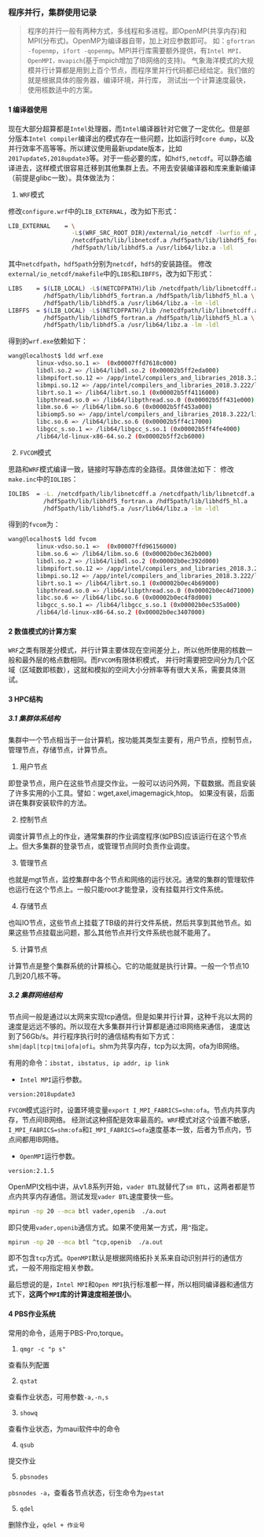 ### 程序并行，集群使用记录
>程序的并行一般有两种方式，多线程和多进程。即OpenMP(共享内存)和MPI(分布式)。OpenMP为编译器自带，加上对应参数即可。
如：`gfortran -fopenmp`，`ifort -qopenmp`。MPI并行库需要额外提供，有`Intel MPI，OpenMPI，mvapich`(基于mpich增加了IB网络的支持)。
气象海洋模式的大规模并行计算都是用到上百个节点，而程序里并行代码都已经给定。我们做的就是根据具体的服务器，编译环境，并行库，
测试出一个计算速度最快，使用核数适中的方案。

#### 1 编译器使用
现在大部分超算都是`Intel`处理器，而`Intel`编译器针对它做了一定优化。但是部分版本`Intel compiler`编译出的模式存在一些问题，比如运行时`core dump`，以及并行效率不高等等。所以建议使用最新update版本，比如`2017update5,2018update3`等。对于一些必要的库，如`hdf5,netcdf`。可以静态编译进去，这样模式很容易迁移到其他集群上去。不用去安装编译器和库来重新编译（前提是glibc一致）。具体做法为：

1. `WRF`模式

修改`configure.wrf`中的`LIB_EXTERNAL`，改为如下形式：
```bash
LIB_EXTERNAL    = \
                  -L$(WRF_SRC_ROOT_DIR)/external/io_netcdf -lwrfio_nf /netcdfpath/lib/libnetcdff.a \
                  /netcdfpath/lib/libnetcdf.a /hdf5path/lib/libhdf5_fortran.a /hdf5path/lib/libhdf5_hl.a \
                  /hdf5path/lib/libhdf5.a /usr/lib64/libz.a -ldl 
```
其中`netcdfpath`，`hdf5path`分别为`netcdf`，`hdf5`的安装路径。
修改`external/io_netcdf/makefile`中的`LIBS`和`LIBFFS`，改为如下形式：
```bash
LIBS    = $(LIB_LOCAL) -L$(NETCDFPATH)/lib /netcdfpath/lib/libnetcdff.a /netcdfpath/lib/libnetcdf.a \
          /hdf5path/lib/libhdf5_fortran.a /hdf5path/lib/libhdf5_hl.a \
          /hdf5path/lib/libhdf5.a /usr/lib64/libz.a -lm -ldl
LIBFFS  = $(LIB_LOCAL) -L$(NETCDFPATH)/lib /netcdfpath/lib/libnetcdff.a /netcdfpath/lib/libnetcdf.a \
          /hdf5path/lib/libhdf5_fortran.a /hdf5path/lib/libhdf5_hl.a \
          /hdf5path/lib/libhdf5.a /usr/lib64/libz.a -lm -ldl
```
得到的`wrf.exe`依赖如下：
```bash
wang@localhost$ ldd wrf.exe
        linux-vdso.so.1 =>  (0x00007ffd7618c000)
        libdl.so.2 => /lib64/libdl.so.2 (0x00002b5ff2eda000)
        libmpifort.so.12 => /app/intel/compilers_and_libraries_2018.3.222/linux/mpi/intel64/lib/libmpifort.so.12 (0x00002b5ff30de000)
        libmpi.so.12 => /app/intel/compilers_and_libraries_2018.3.222/linux/mpi/intel64/lib/libmpi.so.12 (0x00002b5ff3487000)
        librt.so.1 => /lib64/librt.so.1 (0x00002b5ff4116000)
        libpthread.so.0 => /lib64/libpthread.so.0 (0x00002b5ff431e000)
        libm.so.6 => /lib64/libm.so.6 (0x00002b5ff453a000)
        libiomp5.so => /app/intel/compilers_and_libraries_2018.3.222/linux/compiler/lib/intel64/libiomp5.so (0x00002b5ff483c000)
        libc.so.6 => /lib64/libc.so.6 (0x00002b5ff4c17000)
        libgcc_s.so.1 => /lib64/libgcc_s.so.1 (0x00002b5ff4fe4000)
        /lib64/ld-linux-x86-64.so.2 (0x00002b5ff2cb6000)
```

2. `FVCOM`模式

思路和`WRF`模式编译一致，链接时写静态库的全路径。具体做法如下：
修改`make.inc`中的`IOLIBS`：
```bash
IOLIBS  = -L. /netcdfpath/lib/libnetcdff.a /netcdfpath/lib/libnetcdf.a \
          /hdf5path/lib/libhdf5_fortran.a /hdf5path/lib/libhdf5_hl.a 
          /hdf5path/lib/libhdf5.a /usr/lib64/libz.a -lm -ldl
```
得到的`fvcom`为：
```bash
wang@localhost$ ldd fvcom
        linux-vdso.so.1 =>  (0x00007ffd96156000)
        libm.so.6 => /lib64/libm.so.6 (0x00002b0ec362b000)
        libdl.so.2 => /lib64/libdl.so.2 (0x00002b0ec392d000)
        libmpifort.so.12 => /app/intel/compilers_and_libraries_2018.3.222/linux/mpi/intel64/lib/libmpifort.so.12 (0x00002b0ec3b31000)
        libmpi.so.12 => /app/intel/compilers_and_libraries_2018.3.222/linux/mpi/intel64/lib/libmpi.so.12 (0x00002b0ec3eda000)
        librt.so.1 => /lib64/librt.so.1 (0x00002b0ec4b69000)
        libpthread.so.0 => /lib64/libpthread.so.0 (0x00002b0ec4d71000)
        libc.so.6 => /lib64/libc.so.6 (0x00002b0ec4f8d000)
        libgcc_s.so.1 => /lib64/libgcc_s.so.1 (0x00002b0ec535a000)
        /lib64/ld-linux-x86-64.so.2 (0x00002b0ec3407000)

```

#### 2 数值模式的计算方案
`WRF`之类有限差分模式，并行计算主要体现在空间差分上，所以他所使用的核数一般和最外层的格点数相同。而`FVCOM`有限体积模式，
并行时需要把空间分为几个区域（区域数即核数），这就和模拟的空间大小分辨率等有很大关系，需要具体测试。

#### 3 HPC结构
##### 3.1 集群体系结构
集群中一个节点相当于一台计算机，按功能其类型主要有，用户节点，控制节点，管理节点，存储节点，计算节点。
1. 用户节点

即登录节点，用户在这些节点提交作业。一般可以访问外网，下载数据。而且安装了许多实用的小工具。譬如：wget,axel,imagemagick,htop。
如果没有装，后面讲在集群安装软件的方法。

2. 控制节点

调度计算节点上的作业，通常集群的作业调度程序(如PBS)应该运行在这个节点上。但大多集群的登录节点，或管理节点同时负责作业调度。

3. 管理节点

也就是mgt节点，监控集群中各个节点和网络的运行状况。通常的集群的管理软件也运行在这个节点上。一般只能root才能登录，没有挂载并行文件系统。

4. 存储节点

也叫IO节点，这些节点上挂载了TB级的并行文件系统，然后共享到其他节点。如果这些节点挂载出问题，那么其他节点并行文件系统也就不能用了。

5. 计算节点

计算节点是整个集群系统的计算核心。它的功能就是执行计算。一般一个节点10几到20几核不等。

##### 3.2 集群网络结构
节点间一般是通过以太网来实现tcp通信。但是如果并行计算，这种千兆以太网的速度是远远不够的。所以现在大多集群并行计算都是通过IB网络来通信，
速度达到了56Gb/s。并行程序执行时的通信结构有如下方式：`shm|dapl|tcp|tmi|ofa|ofi`。shm为共享内存，tcp为以太网，ofa为IB网络。

有用的命令：`ibstat, ibstatus, ip addr, ip link`


* `Intel MPI`运行参数。

`version:2018update3`

`FVCOM`模式运行时，设置环境变量`export I_MPI_FABRICS=shm:ofa`。节点内共享内存，节点间IB网络。
经测试这种搭配是效率最高的。`WRF`模式对这个设置不敏感，`I_MPI_FABRICS=shm:ofa`和`I_MPI_FABRICS=ofa`速度基本一致，后者为节点内，节点间都用IB网络。

* `OpenMPI`运行参数。

`version:2.1.5`

OpenMPI文档中讲，从v1.8系列开始，`vader BTL`就替代了`sm BTL`，这两者都是节点内共享内存通信。测试发现`vader BTL`速度要快一些。
```bash
mpirun -np 20 --mca btl vader,openib  ./a.out
```
即只使用`vader,openib`通信方式。如果不使用某一方式，用`^`指定。
```bash
mpirun -np 20 --mca btl ^tcp,openib  ./a.out
```
即不包含`tcp`方式。`OpenMPI`默认是根据网络拓扑关系来自动识别并行的通信方式，一般不用指定相关参数。

最后想说的是，`Intel MPI`和`Open MPI`执行标准都一样，所以相同编译器和通信方式下，**这两个`MPI`库的计算速度相差很小**。

#### 4 PBS作业系统
常用的命令，适用于PBS-Pro,torque。
1. `qmgr -c "p s"`

查看队列配置

2. `qstat`

查看作业状态，可用参数`-a,-n,s`

3. `showq`

查看作业状态，为maui软件中的命令

4. `qsub`

提交作业

5. `pbsnodes`

`pbsnodes -a`，查看各节点状态，衍生命令为`pestat`

5. `qdel`

删除作业，`qdel + 作业号`
